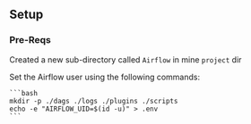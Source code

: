 ## Setup

### Pre-Reqs



Created a new sub-directory called `Airflow` in mine `project` dir 

Set the Airflow user using the following commands:

    ```bash
    mkdir -p ./dags ./logs ./plugins ./scripts
    echo -e "AIRFLOW_UID=$(id -u)" > .env
    ```